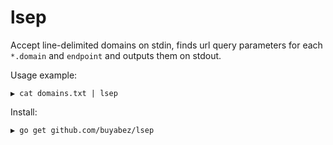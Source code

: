 # lsep

Accept line-delimited domains on stdin, finds url query parameters for each `*.domain` and `endpoint` and outputs them on stdout.

Usage example:

```
▶ cat domains.txt | lsep 
```

Install:

```
▶ go get github.com/buyabez/lsep
```
